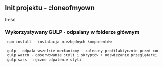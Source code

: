 ## Init projektu - cloneofmyown

treść

### Wykorzystywany GULP - odpalany w folderze głównym

```js
 npm install - instalacja niezbędnych komponentów

 gulp - odpala wszelkie mechanizmy - zalecany profilaktycznie przed commitem
 gulp watch - obserwowanie styli i skryptów + odświeżanie przeglądarki
 gulp sass - ręczne odpalenie styli
```
